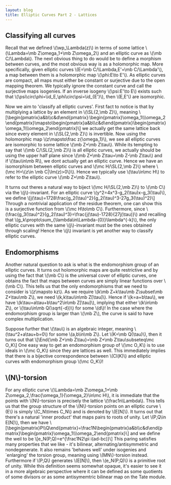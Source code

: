```yaml
---
layout: blog
title: Elliptic Curves Part 2 - Lattices
---
```


## Classifying all curves

Recall that we defined \\(\wp_\Lambda(z)\\) in terms of some lattice \\(\Lambda=\mb Z\omega_1+\mb Z\omega_2\\) and an elliptic curve as \\(\mb C/\Lambda\\). The next obvious thing to do would be to define a morphism between curves, and the most obvious way is as a holomorphic map. More specifically, given elliptic curves \\(E=\mb C/\Lambda,E'=\mb C/\Lambda'\\), a map between them is a holomorphic map \\(\phi:E\to E'\\). As elliptic curves are compact, all maps must either be constant or surjective due to the open mapping theorem. We typically ignore the constant curve and call the surjective maps isogenies. If an inverse isogeny \\(\psi:E'\to E\\) exists such that \\(\psi\circ\phi=\id_E,\phi\circ\psi=\id_{E'}\\), then \\(E,E'\\) are isomorphic.

Now we aim to 'classify all elliptic curves'. First fact to notice is that by multiplying a lattice by an element in \\(\SL{2,\mb Z}\\), meaning 
\\[\begin{pmatrix}a&b\\\\c&d\end{pmatrix}:\begin{pmatrix}\omega_1\\\\\omega_2\end{pmatrix}\mapsto\begin{pmatrix}a&b\\\\c&d\end{pmatrix}\begin{pmatrix}\omega_1\\\\\omega_2\end{pmatrix}\\]
we actually get the same lattice back since every element in \\(\SL{2,\mb Z}\\) is invertible. Now using the holomorphic map \\(z\mapsto\frac z{\omega_1}\\), we see all elliptic curves are isomorphic to some lattice \\(\mb Z+\mb Z\tau\\). While its tempting to say that \\(\mb C/\SL{2,\mb Z}\\) is all elliptic curves, we actually should be using the upper half plane since \\(\mb Z+\mb Z\tau=\mb Z-\mb Z\tau\\) and if \\(\tau\in\mb R\\), we dont actually get an elliptic curve. Hence we have an isomorphism between elliptic curves and \\(\mc H/\SL{2,\mb Z}\\) where \\(\mc H=\\{z\in \mb C|\Im(z)>0\\}\\). Hence we typically use \\(\tau\in\mc H\\) to refer to the elliptic curve \\(\mb Z+\mb Z\tau\\).

It turns out theres a natural way to biject \\(\mc H/\SL{2,\mb Z}\\) to \\(\mb C\\) via the \\(j\\)-invariant. For an elliptic curve \\(y^2=4x^3-g_2(\tau)x-g_3(\tau)\\), we define
\\[j(\tau)=1728\frac{g_2(\tau)^2}{g_2(\tau)^3-27g_3(\tau)^2}\\]
Through a nontrivial application of the residue theorem, one can show this is a surjective function from \\(\mc H\to\mb C\\). Furthermore, since \\(\frac{g_3(\tau)^2}{g_2(\tau)^3}=\frac{j(\tau)-1728}{27j(\tau)}\\)
and recalling that \\(g_k\propto\sum_{\lambda\in\Lambda-\{0\}}\lambda^{-k}\\), the only elliptic curves with the same \\(j\\)-invariant must be the ones obtained through scaling! Hence the \\(j\\) invariant is yet another way to classify elliptic curves.

## Endomorphisms

Another natural question to ask is what is the endomorphism group of an elliptic curves. It turns out holomorphic maps are quite restrictive and by using the fact that \\(\mb C\\) is the universal cover of elliptic curves, one obtains the fact that maps between curves are simply linear functions over \\(\mb C\\). This tells us that the only endomorphisms that we need to consider is \\(z\mapsto kz\\). As we require \\(k\mb Z+k\tau\mb Z\subset\mb Z+\tau\mb Z\\), we need \\(k,k\tau\in\mb Z[\tau]\\). Hence if \\(k=a+b\tau\\), we have \\(k\tau=a\tau+b\tau^2\in\mb Z[\tau]\\), implying that either \\(k\in\mb Z\\), or \\(\tau\in\mb Q(\sqrt{-d})\\) for some \\(d\\)! In the case where the endomorphism group is larger than \\(\mb Z\\), the curve is said to have complex multiplication. 

Suppose further that \\(\tau\\) is an algebraic integer, meaning \\(\tau^2+a\tau+b=0\\) for some \\(a,b\in\mb Z\\). Let \\(K=\mb Q(\tau)\\), then it turns out that
\\[\End{\mb Z+\mb Z\tau}=\mb Z+\mb Z\tau\subseteq\mc O_K\\]
One easy way to get an endomorphism group of \\(\mc O_K\\) is to use ideals in \\(\mc O_K\\) since they are lattices as well. This immediately implies that there is a bijective correspondence between \\(Cl(K)\\) and elliptic curves with endomorphism group \\(\mc O_K\\)!

## \\(N\\)-torsion

For any elliptic curve \\(\Lambda=\mb Z\omega_1+\mb Z\omega_2,\frac{\omega_1}{\omega_2}\in\mc H\\), it is immediate that the points with \\(N\\)-torsion is precisely the lattice \\(\frac1n\Lambda\\). This tells us that the group structure of the \\(N\\)-torsion points on an elliptic curve \\(E\\) is simply \\(C_N\times C_N\\) and is denoted by \\(E[N]\\). It turns out that there's a natural 'inner product' that maps pairs to roots of unity. Let \\(P,Q\in E[N]\\), then we have
\\[\begin{pmatrix}P\\\\Q\end{pmatrix}=\frac1N\begin{pmatrix}a&b\\\\c&d\end{pmatrix}\begin{pmatrix}\omega_1\\\\\omega_2\end{pmatrix}\\]
and we define the weil to be
\\[e_N(P,Q)=e^{\frac1N2\pi i(ad-bc)}\\]
This paring satisfies many properties that we like - it's bilinear, alternating/antisymmetric and nondegenerate. It also remains 'behaves well' under isogenies and `enlarging' the torsion group, meaning using \\(MN\\)-torsion instead. Furthermore if \\(P,Q\\) generates \\(E[N]\\), then \\(e_N(P,Q)\\) is a primitive root of unity. While this definition seems somewhat opaque, it's easier to see it in a more algebraic perspective where it can be defined as some quotients of some divisors or as some antisymemtric bilinear map on the Tate module.
